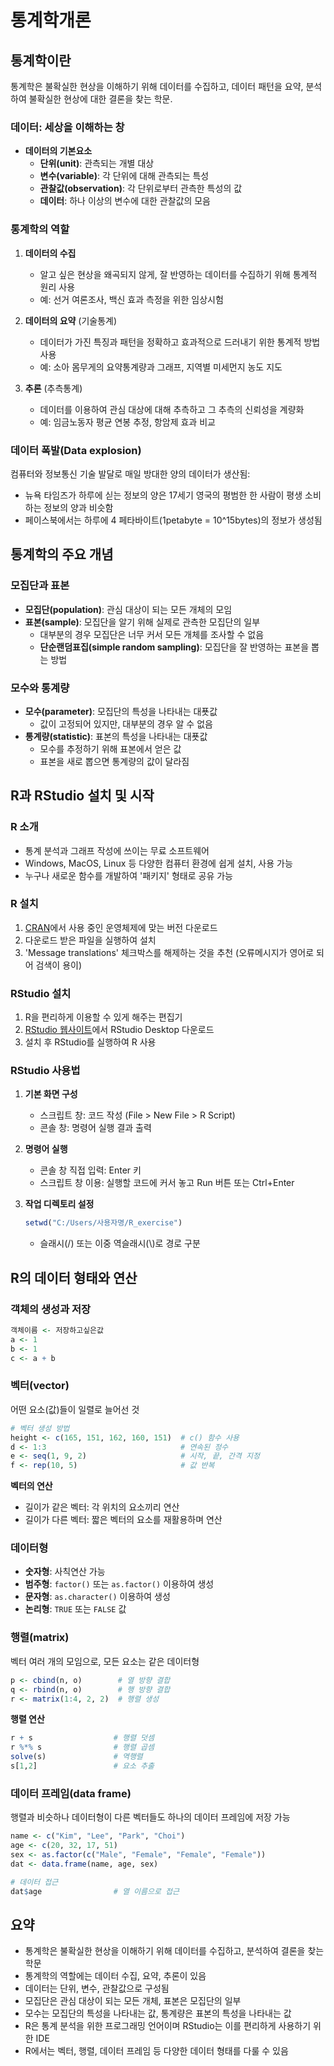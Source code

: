 # 통계학개론

## 통계학이란

통계학은 불확실한 현상을 이해하기 위해 데이터를 수집하고, 데이터 패턴을 요약, 분석하여 불확실한 현상에 대한 결론을 찾는 학문.

### 데이터: 세상을 이해하는 창

- **데이터의 기본요소**
  - **단위(unit)**: 관측되는 개별 대상
  - **변수(variable)**: 각 단위에 대해 관측되는 특성
  - **관찰값(observation)**: 각 단위로부터 관측한 특성의 값
  - **데이터**: 하나 이상의 변수에 대한 관찰값의 모음

### 통계학의 역할

1. **데이터의 수집**
   - 알고 싶은 현상을 왜곡되지 않게, 잘 반영하는 데이터를 수집하기 위해 통계적 원리 사용
   - 예: 선거 여론조사, 백신 효과 측정을 위한 임상시험

2. **데이터의 요약** (기술통계)
   - 데이터가 가진 특징과 패턴을 정확하고 효과적으로 드러내기 위한 통계적 방법 사용
   - 예: 소아 몸무게의 요약통계량과 그래프, 지역별 미세먼지 농도 지도

3. **추론** (추측통계)
   - 데이터를 이용하여 관심 대상에 대해 추측하고 그 추측의 신뢰성을 계량화
   - 예: 임금노동자 평균 연봉 추정, 항암제 효과 비교

### 데이터 폭발(Data explosion)

컴퓨터와 정보통신 기술 발달로 매일 방대한 양의 데이터가 생산됨:
- 뉴욕 타임즈가 하루에 싣는 정보의 양은 17세기 영국의 평범한 한 사람이 평생 소비하는 정보의 양과 비슷함
- 페이스북에서는 하루에 4 페타바이트(1petabyte = 10^15bytes)의 정보가 생성됨

## 통계학의 주요 개념

### 모집단과 표본

- **모집단(population)**: 관심 대상이 되는 모든 개체의 모임
- **표본(sample)**: 모집단을 알기 위해 실제로 관측한 모집단의 일부
  - 대부분의 경우 모집단은 너무 커서 모든 개체를 조사할 수 없음
  - **단순랜덤표집(simple random sampling)**: 모집단을 잘 반영하는 표본을 뽑는 방법

### 모수와 통계량

- **모수(parameter)**: 모집단의 특성을 나타내는 대푯값
  - 값이 고정되어 있지만, 대부분의 경우 알 수 없음
- **통계량(statistic)**: 표본의 특성을 나타내는 대푯값
  - 모수를 추정하기 위해 표본에서 얻은 값
  - 표본을 새로 뽑으면 통계량의 값이 달라짐

## R과 RStudio 설치 및 시작

### R 소개

- 통계 분석과 그래프 작성에 쓰이는 무료 소프트웨어
- Windows, MacOS, Linux 등 다양한 컴퓨터 환경에 쉽게 설치, 사용 가능
- 누구나 새로운 함수를 개발하여 '패키지' 형태로 공유 가능

### R 설치

1. [CRAN](https://cran.r-project.org)에서 사용 중인 운영체제에 맞는 버전 다운로드
2. 다운로드 받은 파일을 실행하여 설치
3. 'Message translations' 체크박스를 해제하는 것을 추천 (오류메시지가 영어로 되어 검색이 용이)

### RStudio 설치

1. R을 편리하게 이용할 수 있게 해주는 편집기
2. [RStudio 웹사이트](https://www.rstudio.com)에서 RStudio Desktop 다운로드
3. 설치 후 RStudio를 실행하여 R 사용

### RStudio 사용법

1. **기본 화면 구성**
   - 스크립트 창: 코드 작성 (File > New File > R Script)
   - 콘솔 창: 명령어 실행 결과 출력

2. **명령어 실행**
   - 콘솔 창 직접 입력: Enter 키
   - 스크립트 창 이용: 실행할 코드에 커서 놓고 Run 버튼 또는 Ctrl+Enter

3. **작업 디렉토리 설정**
   ```r
   setwd("C:/Users/사용자명/R_exercise")
   ```
   - 슬래시(/) 또는 이중 역슬래시(\\)로 경로 구분

## R의 데이터 형태와 연산

### 객체의 생성과 저장

```r
객체이름 <- 저장하고싶은값
a <- 1
b <- 1
c <- a + b
```

### 벡터(vector)

어떤 요소(값)들이 일렬로 늘어선 것

```r
# 벡터 생성 방법
height <- c(165, 151, 162, 160, 151)  # c() 함수 사용
d <- 1:3                              # 연속된 정수
e <- seq(1, 9, 2)                     # 시작, 끝, 간격 지정
f <- rep(10, 5)                       # 값 반복
```

**벡터의 연산**
- 길이가 같은 벡터: 각 위치의 요소끼리 연산
- 길이가 다른 벡터: 짧은 벡터의 요소를 재활용하며 연산

### 데이터형

- **숫자형**: 사칙연산 가능
- **범주형**: `factor()` 또는 `as.factor()` 이용하여 생성
- **문자형**: `as.character()` 이용하여 생성
- **논리형**: `TRUE` 또는 `FALSE` 값

### 행렬(matrix)

벡터 여러 개의 모임으로, 모든 요소는 같은 데이터형

```r
p <- cbind(n, o)        # 열 방향 결합
q <- rbind(n, o)        # 행 방향 결합
r <- matrix(1:4, 2, 2)  # 행렬 생성
```

**행렬 연산**
```r
r + s                  # 행렬 덧셈
r %*% s                # 행렬 곱셈
solve(s)               # 역행렬
s[1,2]                 # 요소 추출
```

### 데이터 프레임(data frame)

행렬과 비슷하나 데이터형이 다른 벡터들도 하나의 데이터 프레임에 저장 가능

```r
name <- c("Kim", "Lee", "Park", "Choi")
age <- c(20, 32, 17, 51)
sex <- as.factor(c("Male", "Female", "Female", "Female"))
dat <- data.frame(name, age, sex)

# 데이터 접근
dat$age                # 열 이름으로 접근
```

## 요약

- 통계학은 불확실한 현상을 이해하기 위해 데이터를 수집하고, 분석하여 결론을 찾는 학문
- 통계학의 역할에는 데이터 수집, 요약, 추론이 있음
- 데이터는 단위, 변수, 관찰값으로 구성됨
- 모집단은 관심 대상이 되는 모든 개체, 표본은 모집단의 일부
- 모수는 모집단의 특성을 나타내는 값, 통계량은 표본의 특성을 나타내는 값
- R은 통계 분석을 위한 프로그래밍 언어이며 RStudio는 이를 편리하게 사용하기 위한 IDE
- R에서는 벡터, 행렬, 데이터 프레임 등 다양한 데이터 형태를 다룰 수 있음
